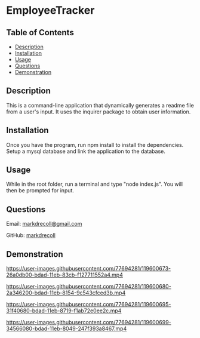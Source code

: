 # EmployeeTracker
  ## Table of Contents
   - [Description](#Description)
   - [Installation](#Installation)
   - [Usage](#Usage)
   - [Questions](#Questions)
   - [Demonstration](#Demonstration)
  ## Description
  This is a command-line application that dynamically generates a readme file from a user's input. It uses the inquirer package to obtain user information.
  ## Installation
  Once you have the program, run npm install to install the dependencies. Setup a mysql database and link the application to the database.
  ## Usage
  While in the root folder, run a terminal and type "node index.js". You will then be prompted for input.
  ## Questions
  Email: markdrecoll@gmail.com

  GitHub: [markdrecoll](https://github.com/markdrecoll/)
  ## Demonstration
https://user-images.githubusercontent.com/77694281/119600673-26a0db00-bdad-11eb-83cb-f127711552a4.mp4

https://user-images.githubusercontent.com/77694281/119600680-2a346200-bdad-11eb-8154-9c543cfced3b.mp4

https://user-images.githubusercontent.com/77694281/119600695-31f40680-bdad-11eb-8719-f1ab72e0ee2c.mp4

https://user-images.githubusercontent.com/77694281/119600699-34566080-bdad-11eb-8049-247f393a8467.mp4
